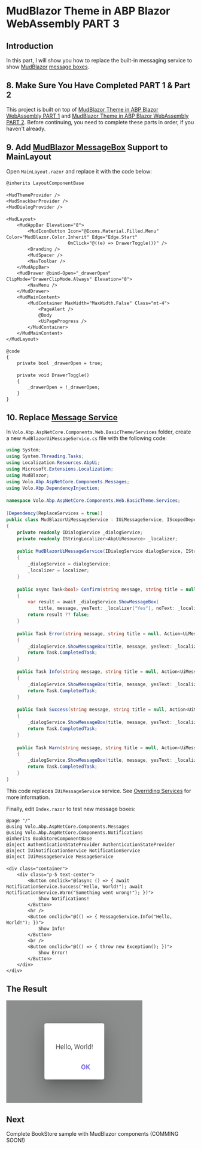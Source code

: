 # MudBlazor Theme in ABP Blazor WebAssembly PART 3

## Introduction

In this part, I will show you how to replace the built-in messaging service to show [MudBlazor](https://www.mudblazor.com/) [message boxes](https://www.mudblazor.com/components/messagebox#api).

## 8. Make Sure You Have Completed PART 1 & Part 2

This project is built on top of [MudBlazor Theme in ABP Blazor WebAssembly PART 1](https://github.com/yellow-dragon-cloud/AbpMudBlazor) and [MudBlazor Theme in ABP Blazor WebAssembly PART 2](https://github.com/yellow-dragon-cloud/AbpMudBlazor2). Before continuing, you need to complete these parts in order, if you haven't already.

## 9. Add [MudBlazor MessageBox](https://www.mudblazor.com/components/messagebox#api) Support to MainLayout

Open `MainLayout.razor` and replace it with the code below:

```razor
@inherits LayoutComponentBase

<MudThemeProvider />
<MudSnackbarProvider />
<MudDialogProvider />

<MudLayout>
    <MudAppBar Elevation="8">
        <MudIconButton Icon="@Icons.Material.Filled.Menu" Color="MudBlazor.Color.Inherit" Edge="Edge.Start" 
                       OnClick="@((e) => DrawerToggle())" />
        <Branding />
        <MudSpacer />
        <NavToolbar />
    </MudAppBar>
    <MudDrawer @bind-Open="_drawerOpen" ClipMode="DrawerClipMode.Always" Elevation="8">
        <NavMenu />
    </MudDrawer>
    <MudMainContent>
        <MudContainer MaxWidth="MaxWidth.False" Class="mt-4">
            <PageAlert />
            @Body
            <UiPageProgress />
        </MudContainer>
    </MudMainContent>
</MudLayout>

@code 
{
    private bool _drawerOpen = true;

    private void DrawerToggle()
    {
        _drawerOpen = !_drawerOpen;
    }
}
```

## 10. Replace [Message Service](https://docs.abp.io/en/abp/latest/UI/Blazor/Message)

In `Volo.Abp.AspNetCore.Components.Web.BasicTheme/Services` folder, create a new `MudBlazorUiMessageService.cs` file with the following code:

```csharp
using System;
using System.Threading.Tasks;
using Localization.Resources.AbpUi;
using Microsoft.Extensions.Localization;
using MudBlazor;
using Volo.Abp.AspNetCore.Components.Messages;
using Volo.Abp.DependencyInjection;

namespace Volo.Abp.AspNetCore.Components.Web.BasicTheme.Services;

[Dependency(ReplaceServices = true)]
public class MudBlazorUiMessageService : IUiMessageService, IScopedDependency
{
    private readonly IDialogService _dialogService;
    private readonly IStringLocalizer<AbpUiResource> _localizer;

    public MudBlazorUiMessageService(IDialogService dialogService, IStringLocalizer<AbpUiResource> localizer)
    {
        _dialogService = dialogService;
        _localizer = localizer;
    }

    public async Task<bool> Confirm(string message, string title = null, Action<UiMessageOptions> options = null)
    {
        var result = await _dialogService.ShowMessageBox(
            title, message, yesText: _localizer["Yes"], noText: _localizer["No"]);
        return result ?? false;
    }

    public Task Error(string message, string title = null, Action<UiMessageOptions> options = null)
    {
        _dialogService.ShowMessageBox(title, message, yesText: _localizer["Ok"]);
        return Task.CompletedTask;
    }

    public Task Info(string message, string title = null, Action<UiMessageOptions> options = null)
    {
        _dialogService.ShowMessageBox(title, message, yesText: _localizer["Ok"]);
        return Task.CompletedTask;
    }

    public Task Success(string message, string title = null, Action<UiMessageOptions> options = null)
    {
        _dialogService.ShowMessageBox(title, message, yesText: _localizer["Ok"]);
        return Task.CompletedTask;
    }

    public Task Warn(string message, string title = null, Action<UiMessageOptions> options = null)
    {
        _dialogService.ShowMessageBox(title, message, yesText: _localizer["Ok"]);
        return Task.CompletedTask;
    }
}
```

This code replaces `IUiMessageService` service. See [Overriding Services](https://docs.abp.io/en/abp/latest/Customizing-Application-Modules-Overriding-Services) for more information.

Finally, edit `Index.razor` to test new message boxes:

```razor
@page "/"
@using Volo.Abp.AspNetCore.Components.Messages
@using Volo.Abp.AspNetCore.Components.Notifications
@inherits BookStoreComponentBase
@inject AuthenticationStateProvider AuthenticationStateProvider
@inject IUiNotificationService NotificationService
@inject IUiMessageService MessageService

<div class="container">
    <div class="p-5 text-center">
        <Button onclick="@(async () => { await NotificationService.Success("Hello, World!"); await NotificationService.Warn("Something went wrong!"); })">
            Show Notifications!
        </Button>
        <hr />
        <Button onclick="@(() => { MessageService.Info("Hello, World!"); })">
            Show Info!
        </Button>
        <br />
        <Button onclick="@(() => { throw new Exception(); })">
            Show Error!
        </Button>
    </div>
</div>
```

## The Result

![image](images/screenshot3.png)

## Next

Complete BookStore sample with MudBlazor components (COMMING SOON!)
